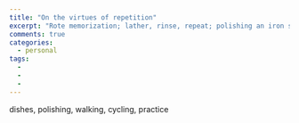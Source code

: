 ```yaml
---
title: "On the virtues of repetition"
excerpt: "Rote memorization; lather, rinse, repeat; polishing an iron stake; and other repetitive meditations"
comments: true
categories: 
  - personal
tags:
  - 
  - 
  - 
---
```


dishes, polishing, walking, cycling, practice